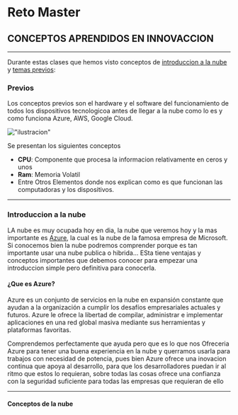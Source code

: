 # Reto Master
## CONCEPTOS APRENDIDOS EN INNOVACCION
---
Durante estas clases que hemos visto conceptos de [introduccion a la nube]() y [temas previos]():


### Previos
Los conceptos previos son el hardware y el software del funcionamiento de todos los dispositivos tecnologicoa antes de llegar a la nube como lo es y como funciona Azure, AWS, Google Cloud.

!["ilustracion"](Workspace/git-images/0.jpg "Comparativa")

Se presentan los siguientes conceptos

* **CPU**: Componente que procesa la informacion relativamente en ceros y unos
* **Ram**: Memoria Volatil 
* Entre Otros Elementos donde nos explican como es que funcionan las computadoras y los dispositivos.

---
### Introduccion a la nube

LA nube es muy ocupada hoy en dia, la nube que veremos hoy y la mas importante es [Azure](portal.azure.com), la cual es la nube de la famosa empresa de Microsoft. Si conocemos bien la nube podremos comprender porque es tan importante usar una nube publica o hibrida... ESta tiene ventajas y conceptos importantes que debemos conocer para empezar una introduccion simple pero definitiva para conocerla. 

#### ¿Que es Azure?
Azure es un conjunto de servicios en la nube en expansión constante que ayudan a la organización a cumplir los desafíos empresariales actuales y futuros. Azure le ofrece la libertad de compilar, administrar e implementar aplicaciones en una red global masiva mediante sus herramientas y plataformas favoritas.

Comprendemos perfectamente que ayuda pero que es lo que nos Ofreceria Azure para tener una buena experiencia en la nube y querramos usarla para trabajos con necesidad de potencia, pues bien Azure ofrece una inovacion continua que apoya al desarrollo, para que los desarrolladores puedan ir al ritmo que estos lo requieran, sobre todas las cosas ofrece una confianza con la seguridad suficiente para todas las empresas que requieran de ello

---
#### Conceptos de la nube
